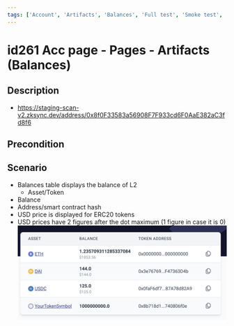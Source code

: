 ```yaml
---
tags: ['Account', 'Artifacts', 'Balances', 'Full test', 'Smoke test', 'Active Partly Manual', 'Active']
---
```


# id261 Acc page - Pages - Artifacts (Balances)

## Description
  - https://staging-scan-v2.zksync.dev/address/0x8f0F33583a56908F7F933cd6F0AaE382aC3fd8f6

## Precondition


## Scenario
- Balances table displays the balance of L2
    - Asset/Token
- Balance
- Address/smart contract hash
- USD price is displayed for ERC20 tokens
- USD prices have 2 figures after the dot maximum (1 figure in case it is 0)
  ![Screenshot](../../../../static/img/Pages/AccountsPage/id261_1.png)